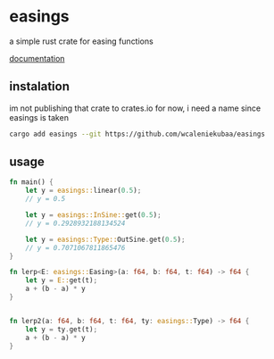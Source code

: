 # easings
a simple rust crate for easing functions

[documentation](https://wcaleniekubaa.github.io/easings/)

## instalation

im not publishing that crate to crates.io for now, i need a name since easings is taken
```bash
cargo add easings --git https://github.com/wcaleniekubaa/easings
```

## usage

```rust
fn main() {
    let y = easings::linear(0.5);
    // y = 0.5 

    let y = easings::InSine::get(0.5);
    // y = 0.2928932188134524 

    let y = easings::Type::OutSine.get(0.5);
    // y = 0.7071067811865476 
}

fn lerp<E: easings::Easing>(a: f64, b: f64, t: f64) -> f64 {
    let y = E::get(t);
    a + (b - a) * y
}


fn lerp2(a: f64, b: f64, t: f64, ty: easings::Type) -> f64 {
    let y = ty.get(t);
    a + (b - a) * y
}
```


